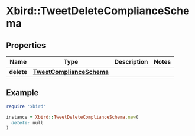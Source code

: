 # Xbird::TweetDeleteComplianceSchema

## Properties

| Name | Type | Description | Notes |
| ---- | ---- | ----------- | ----- |
| **delete** | [**TweetComplianceSchema**](TweetComplianceSchema.md) |  |  |

## Example

```ruby
require 'xbird'

instance = Xbird::TweetDeleteComplianceSchema.new(
  delete: null
)
```

